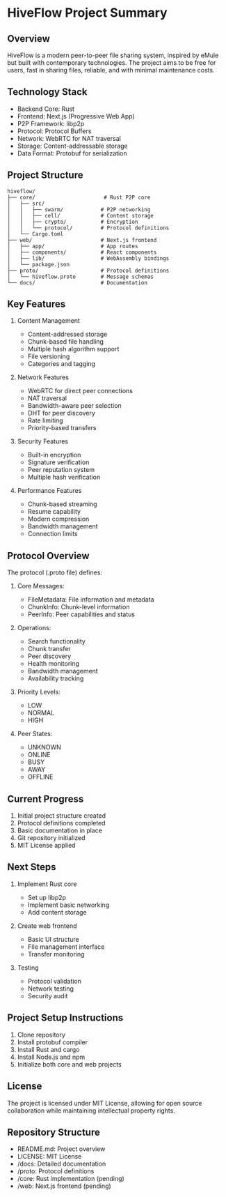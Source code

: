 # HiveFlow Project Summary

## Overview
HiveFlow is a modern peer-to-peer file sharing system, inspired by eMule but built with contemporary technologies. The project aims to be free for users, fast in sharing files, reliable, and with minimal maintenance costs.

## Technology Stack
- Backend Core: Rust
- Frontend: Next.js (Progressive Web App)
- P2P Framework: libp2p
- Protocol: Protocol Buffers
- Network: WebRTC for NAT traversal
- Storage: Content-addressable storage
- Data Format: Protobuf for serialization

## Project Structure
```
hiveflow/
├── core/                      # Rust P2P core
│   ├── src/
│   │   ├── swarm/            # P2P networking
│   │   ├── cell/             # Content storage
│   │   ├── crypto/           # Encryption
│   │   └── protocol/         # Protocol definitions
│   └── Cargo.toml
├── web/                      # Next.js frontend
│   ├── app/                  # App routes
│   ├── components/           # React components
│   ├── lib/                  # WebAssembly bindings
│   └── package.json
├── proto/                    # Protocol definitions
│   └── hiveflow.proto        # Message schemas
└── docs/                     # Documentation
```

## Key Features
1. Content Management
   - Content-addressed storage
   - Chunk-based file handling
   - Multiple hash algorithm support
   - File versioning
   - Categories and tagging

2. Network Features
   - WebRTC for direct peer connections
   - NAT traversal
   - Bandwidth-aware peer selection
   - DHT for peer discovery
   - Rate limiting
   - Priority-based transfers

3. Security Features
   - Built-in encryption
   - Signature verification
   - Peer reputation system
   - Multiple hash verification

4. Performance Features
   - Chunk-based streaming
   - Resume capability
   - Modern compression
   - Bandwidth management
   - Connection limits

## Protocol Overview
The protocol (.proto file) defines:
1. Core Messages:
   - FileMetadata: File information and metadata
   - ChunkInfo: Chunk-level information
   - PeerInfo: Peer capabilities and status
   
2. Operations:
   - Search functionality
   - Chunk transfer
   - Peer discovery
   - Health monitoring
   - Bandwidth management
   - Availability tracking

3. Priority Levels:
   - LOW
   - NORMAL
   - HIGH

4. Peer States:
   - UNKNOWN
   - ONLINE
   - BUSY
   - AWAY
   - OFFLINE

## Current Progress
1. Initial project structure created
2. Protocol definitions completed
3. Basic documentation in place
4. Git repository initialized
5. MIT License applied

## Next Steps
1. Implement Rust core
   - Set up libp2p
   - Implement basic networking
   - Add content storage

2. Create web frontend
   - Basic UI structure
   - File management interface
   - Transfer monitoring

3. Testing
   - Protocol validation
   - Network testing
   - Security audit

## Project Setup Instructions
1. Clone repository
2. Install protobuf compiler
3. Install Rust and cargo
4. Install Node.js and npm
5. Initialize both core and web projects

## License
The project is licensed under MIT License, allowing for open source collaboration while maintaining intellectual property rights.

## Repository Structure
- README.md: Project overview
- LICENSE: MIT License
- /docs: Detailed documentation
- /proto: Protocol definitions
- /core: Rust implementation (pending)
- /web: Next.js frontend (pending)